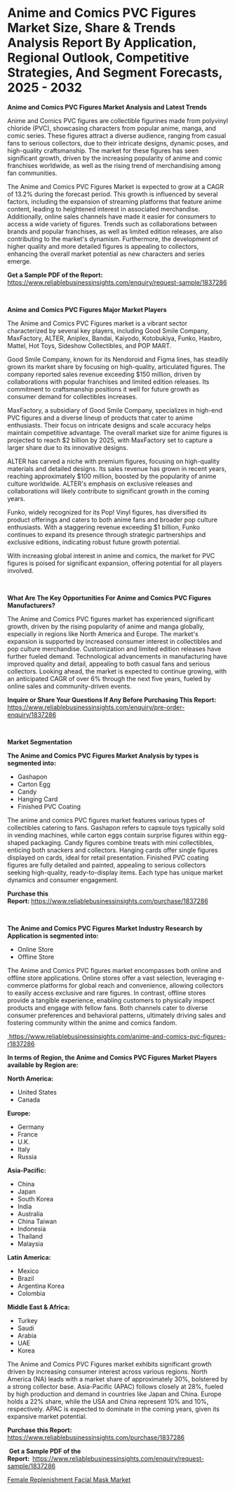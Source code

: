 <p><h1>Anime and Comics PVC Figures Market Size, Share & Trends Analysis Report By Application, Regional Outlook, Competitive Strategies, And Segment Forecasts, 2025 - 2032</h1></p><p><strong>Anime and Comics PVC Figures Market Analysis and Latest Trends</strong></p>
<p><p>Anime and Comics PVC figures are collectible figurines made from polyvinyl chloride (PVC), showcasing characters from popular anime, manga, and comic series. These figures attract a diverse audience, ranging from casual fans to serious collectors, due to their intricate designs, dynamic poses, and high-quality craftsmanship. The market for these figures has seen significant growth, driven by the increasing popularity of anime and comic franchises worldwide, as well as the rising trend of merchandising among fan communities.</p><p>The Anime and Comics PVC Figures Market is expected to grow at a CAGR of 13.2% during the forecast period. This growth is influenced by several factors, including the expansion of streaming platforms that feature anime content, leading to heightened interest in associated merchandise. Additionally, online sales channels have made it easier for consumers to access a wide variety of figures. Trends such as collaborations between brands and popular franchises, as well as limited edition releases, are also contributing to the market's dynamism. Furthermore, the development of higher quality and more detailed figures is appealing to collectors, enhancing the overall market potential as new characters and series emerge.</p></p>
<p><strong>Get a Sample PDF of the Report:&nbsp;</strong> <a href="https://www.reliablebusinessinsights.com/enquiry/request-sample/1837286?utm_campaign=3356&utm_medium=2&utm_source=Github&utm_content=ia&utm_term=05042025&utm_id=anime-and-comics-pvc-figures">https://www.reliablebusinessinsights.com/enquiry/request-sample/1837286</a></p>
<p>&nbsp;</p>
<p><strong>Anime and Comics PVC Figures Major Market Players</strong></p>
<p><p>The Anime and Comics PVC Figures market is a vibrant sector characterized by several key players, including Good Smile Company, MaxFactory, ALTER, Aniplex, Bandai, Kaiyodo, Kotobukiya, Funko, Hasbro, Mattel, Hot Toys, Sideshow Collectibles, and POP MART.</p><p>Good Smile Company, known for its Nendoroid and Figma lines, has steadily grown its market share by focusing on high-quality, articulated figures. The company reported sales revenue exceeding $150 million, driven by collaborations with popular franchises and limited edition releases. Its commitment to craftsmanship positions it well for future growth as consumer demand for collectibles increases.</p><p>MaxFactory, a subsidiary of Good Smile Company, specializes in high-end PVC figures and a diverse lineup of products that cater to anime enthusiasts. Their focus on intricate designs and scale accuracy helps maintain competitive advantage. The overall market size for anime figures is projected to reach $2 billion by 2025, with MaxFactory set to capture a larger share due to its innovative designs.</p><p>ALTER has carved a niche with premium figures, focusing on high-quality materials and detailed designs. Its sales revenue has grown in recent years, reaching approximately $100 million, boosted by the popularity of anime culture worldwide. ALTER's emphasis on exclusive releases and collaborations will likely contribute to significant growth in the coming years.</p><p>Funko, widely recognized for its Pop! Vinyl figures, has diversified its product offerings and caters to both anime fans and broader pop culture enthusiasts. With a staggering revenue exceeding $1 billion, Funko continues to expand its presence through strategic partnerships and exclusive editions, indicating robust future growth potential.</p><p>With increasing global interest in anime and comics, the market for PVC figures is poised for significant expansion, offering potential for all players involved.</p></p>
<p>&nbsp;</p>
<p><strong>What Are The Key Opportunities For Anime and Comics PVC Figures Manufacturers?</strong></p>
<p><p>The Anime and Comics PVC figures market has experienced significant growth, driven by the rising popularity of anime and manga globally, especially in regions like North America and Europe. The market's expansion is supported by increased consumer interest in collectibles and pop culture merchandise. Customization and limited edition releases have further fueled demand. Technological advancements in manufacturing have improved quality and detail, appealing to both casual fans and serious collectors. Looking ahead, the market is expected to continue growing, with an anticipated CAGR of over 6% through the next five years, fueled by online sales and community-driven events.</p></p>
<p><strong>Inquire or Share Your Questions If Any Before Purchasing This Report:</strong> <a href="https://www.reliablebusinessinsights.com/enquiry/pre-order-enquiry/1837286?utm_campaign=3356&utm_medium=2&utm_source=Github&utm_content=ia&utm_term=05042025&utm_id=anime-and-comics-pvc-figures">https://www.reliablebusinessinsights.com/enquiry/pre-order-enquiry/1837286</a></p>
<p>&nbsp;</p>
<p><strong>Market Segmentation</strong></p>
<p><strong>The Anime and Comics PVC Figures Market Analysis by types is segmented into:</strong></p>
<p><ul><li>Gashapon</li><li>Carton Egg</li><li>Candy</li><li>Hanging Card</li><li>Finished PVC Coating</li></ul></p>
<p><p>The anime and comics PVC figures market features various types of collectibles catering to fans. Gashapon refers to capsule toys typically sold in vending machines, while carton eggs contain surprise figures within egg-shaped packaging. Candy figures combine treats with mini collectibles, enticing both snackers and collectors. Hanging cards offer single figures displayed on cards, ideal for retail presentation. Finished PVC coating figures are fully detailed and painted, appealing to serious collectors seeking high-quality, ready-to-display items. Each type has unique market dynamics and consumer engagement.</p></p>
<p><strong>Purchase this Report:&nbsp;</strong><a href="https://www.reliablebusinessinsights.com/purchase/1837286?utm_campaign=3356&utm_medium=2&utm_source=Github&utm_content=ia&utm_term=05042025&utm_id=anime-and-comics-pvc-figures">https://www.reliablebusinessinsights.com/purchase/1837286</a></p>
<p>&nbsp;</p>
<p><strong>The Anime and Comics PVC Figures Market Industry Research by Application is segmented into:</strong></p>
<p><ul><li>Online Store</li><li>Offline Store</li></ul></p>
<p><p>The Anime and Comics PVC figures market encompasses both online and offline store applications. Online stores offer a vast selection, leveraging e-commerce platforms for global reach and convenience, allowing collectors to easily access exclusive and rare figures. In contrast, offline stores provide a tangible experience, enabling customers to physically inspect products and engage with fellow fans. Both channels cater to diverse consumer preferences and behavioral patterns, ultimately driving sales and fostering community within the anime and comics fandom.</p></p>
<p><a href="https://www.reliablebusinessinsights.com/anime-and-comics-pvc-figures-r1837286?utm_campaign=3356&utm_medium=2&utm_source=Github&utm_content=ia&utm_term=05042025&utm_id=anime-and-comics-pvc-figures">&nbsp;https://www.reliablebusinessinsights.com/anime-and-comics-pvc-figures-r1837286</a></p>
<p><strong>In terms of Region, the Anime and Comics PVC Figures Market Players available by Region are:</strong></p>
<p>
    <p> <strong> North America: </strong>
        <ul>
            <li>United States</li>
            <li>Canada</li>
        </ul>
        </p> 
    <p> <strong> Europe: </strong>
        <ul>
            <li>Germany</li>
            <li>France</li>
            <li>U.K.</li>
            <li>Italy</li>
            <li>Russia</li>
        </ul>
        </p> 
    <p> <strong> Asia-Pacific: </strong>
        <ul>
            <li>China</li>
            <li>Japan</li>
            <li>South Korea</li>
            <li>India</li>
            <li>Australia</li>
            <li>China Taiwan</li>
            <li>Indonesia</li>
            <li>Thailand</li>
            <li>Malaysia</li>
        </ul>
        </p> 
    <p> <strong> Latin America: </strong>
        <ul>
            <li>Mexico</li>
            <li>Brazil</li>
            <li>Argentina Korea</li>
            <li>Colombia</li>
        </ul>
        </p> 
    <p> <strong> Middle East & Africa: </strong>
        <ul>
            <li>Turkey</li>
            <li>Saudi</li>
            <li>Arabia</li>
            <li>UAE</li>
            <li>Korea</li>
        </ul>
    </p>
    </p>
<p><p>The Anime and Comics PVC Figures market exhibits significant growth driven by increasing consumer interest across various regions. North America (NA) leads with a market share of approximately 30%, bolstered by a strong collector base. Asia-Pacific (APAC) follows closely at 28%, fueled by high production and demand in countries like Japan and China. Europe holds a 22% share, while the USA and China represent 10% and 10%, respectively. APAC is expected to dominate in the coming years, given its expansive market potential.</p></p>
<p><strong>Purchase this Report: </strong><a href="https://www.reliablebusinessinsights.com/purchase/1837286?utm_campaign=3356&utm_medium=2&utm_source=Github&utm_content=ia&utm_term=05042025&utm_id=anime-and-comics-pvc-figures">https://www.reliablebusinessinsights.com/purchase/1837286</a></p>
<p>&nbsp;<strong>Get a Sample PDF of the Report:&nbsp;&nbsp;</strong><a href="https://www.reliablebusinessinsights.com/enquiry/request-sample/1837286?utm_campaign=3356&utm_medium=2&utm_source=Github&utm_content=ia&utm_term=05042025&utm_id=anime-and-comics-pvc-figures">https://www.reliablebusinessinsights.com/enquiry/request-sample/1837286</a></p>
<p><strong></strong></p>
<p><p><a href="https://github.com/leijavaagexo/Market-Research-Report-List-1/blob/main/female-replenishment-facial-mask-market.md?utm_campaign=3356&utm_medium=2&utm_source=Github&utm_content=ia&utm_term=05042025&utm_id=anime-and-comics-pvc-figures">Female Replenishment Facial Mask Market</a></p></p>